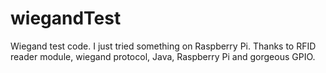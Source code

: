 # wiegandTest
Wiegand test code.
I just tried something on Raspberry Pi.
Thanks to RFID reader module, wiegand protocol, Java, Raspberry Pi and gorgeous GPIO.
